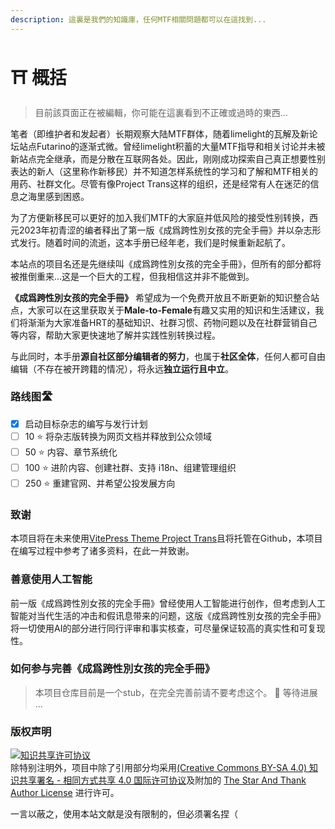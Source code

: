 ```yaml
---
description: 這裏是我們的知識庫，任何MTF相關問題都可以在這找到...
---
```


# ⛩️ 概括

> 目前該頁面正在被編輯，你可能在這裏看到不正確或過時的東西...

笔者（即维护者和发起者）长期观察大陆MTF群体，随着limelight的瓦解及新论坛站点Futarino的逐渐式微。曾经limelight积蓄的大量MTF指导和相关讨论并未被新站点完全继承，而是分散在互联网各处。因此，刚刚成功探索自己真正想要性别表达的新人（这里称作新移民）并不知道怎样系统性的学习和了解和MTF相关的用药、社群文化。尽管有像Project Trans这样的组织，还是经常有人在迷茫的信息之海里感到困惑。

为了方便新移民可以更好的加入我们MTF的大家庭并低风险的接受性别转换，西元2023年初青涩的编者释出了第一版《成爲跨性別女孩的完全手冊》并以杂志形式发行。随着时间的流逝，这本手册已经年老，我们是时候重新起航了。

本站点的项目名还是先继续叫《成爲跨性別女孩的完全手冊》，但所有的部分都将被推倒重来...这是一个巨大的工程，但我相信这并非不能做到。

**《成爲跨性別女孩的完全手冊》** 希望成为一个免费开放且不断更新的知识整合站点，大家可以在这里获取关于**Male-to-Female**有趣又实用的知识和生活建议，我们将渐渐为大家准备HRT的基础知识、社群习惯、药物问题以及在社群营销自己等内容，帮助大家更快速地了解并实践性别转换过程。

与此同时，本手册**源自社区部分编辑者的努力**，也属于**社区全体**，任何人都可自由编辑（不存在被开跨籍的情况），将永远**独立运行且中立**。

### 路线图🛣️

* [x] 启动目标杂志的编写与发行计划
* [ ] 10 ⭐ 将杂志版转换为网页文档并释放到公众领域
* [ ] 50 ⭐ 内容、章节系统化
* [ ] 100 ⭐ 进阶内容、创建社群、支持 i18n、组建管理组织
* [ ] 250 ⭐ 重建官网、并希望公投发展方向

### 致谢

本项目将在未来使用[VitePress Theme Project Trans](https://github.com/project-trans/vitepress-theme-project-trans?tab=readme-ov-file)且将托管在Github，本项目在编写过程中参考了诸多资料，在此一并致谢。

### 善意使用人工智能

前一版《成爲跨性別女孩的完全手冊》曾经使用人工智能进行创作，但考虑到人工智能对当代生活的冲击和假讯息带来的问题，这版《成爲跨性別女孩的完全手冊》将一切使用AI的部分进行同行评审和事实核查，可尽量保证较高的真实性和可复现性。

### 如何参与完善《成爲跨性別女孩的完全手冊》

> 本项目仓库目前是一个stub，在完全完善前请不要考虑这个。 🚧 等待进展 ...

### 版权声明

[![知识共享许可协议](https://i.creativecommons.org/l/by-sa/4.0/88x31.png)](https://creativecommons.org/licenses/by-sa/4.0/)\
除特别注明外，项目中除了引用部分均采用[(Creative Commons BY-SA 4.0) 知识共享署名 - 相同方式共享 4.0 国际许可协议](https://creativecommons.org/licenses/by-sa/4.0/deed.zh)及附加的 [The Star And Thank Author License](https://github.com/zTrix/sata-license) 进行许可。

一言以蔽之，使用本站文献是没有限制的，但必须署名捏（
